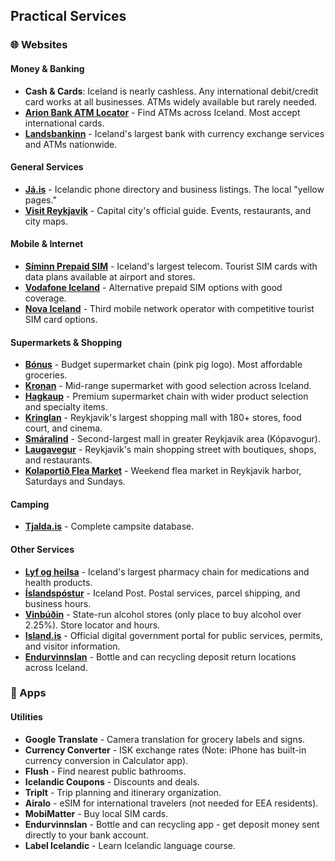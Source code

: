## Practical Services

### 🌐 Websites

#### Money & Banking
- **Cash & Cards**: Iceland is nearly cashless. Any international debit/credit card works at all businesses. ATMs widely available but rarely needed.
- **<a href="https://www.arionbanki.is/kerfissidur/404/" target="_blank">Arion Bank ATM Locator</a>** - Find ATMs across Iceland. Most accept international cards.
- **<a href="https://www.landsbankinn.is/en" target="_blank">Landsbankinn</a>** - Iceland's largest bank with currency exchange services and ATMs nationwide.

#### General Services
- **<a href="https://ja.is/" target="_blank">Já.is</a>** - Icelandic phone directory and business listings. The local "yellow pages."
- **<a href="https://visitreykjavik.is/" target="_blank">Visit Reykjavik</a>** - Capital city's official guide. Events, restaurants, and city maps.
#### Mobile & Internet
- **<a href="https://www.siminn.is:443/english/prepaid" target="_blank">Síminn Prepaid SIM</a>** - Iceland's largest telecom. Tourist SIM cards with data plans available at airport and stores.
- **<a href="https://www.syn.is/en" target="_blank">Vodafone Iceland</a>** - Alternative prepaid SIM options with good coverage.
- **<a href="https://www.nova.is/en" target="_blank">Nova Iceland</a>** - Third mobile network operator with competitive tourist SIM card options.

#### Supermarkets & Shopping
- **<a href="https://bonus.is/" target="_blank">Bónus</a>** - Budget supermarket chain (pink pig logo). Most affordable groceries.
- **<a href="https://kronan.is/" target="_blank">Kronan</a>** - Mid-range supermarket with good selection across Iceland.
- **<a href="https://www.hagkaup.is/" target="_blank">Hagkaup</a>** - Premium supermarket chain with wider product selection and specialty items.
- **<a href="https://www.kringlan.is/en" target="_blank">Kringlan</a>** - Reykjavik's largest shopping mall with 180+ stores, food court, and cinema.
- **<a href="https://www.smaralind.is/en/" target="_blank">Smáralind</a>** - Second-largest mall in greater Reykjavik area (Kópavogur).
- **<a href="https://laugavegur.is/" target="_blank">Laugavegur</a>** - Reykjavik's main shopping street with boutiques, shops, and restaurants.
- **<a href="https://www.kolaportid.is/" target="_blank">Kolaportið Flea Market</a>** - Weekend flea market in Reykjavik harbor, Saturdays and Sundays.

#### Camping
- **<a href="https://tjalda.is" target="_blank">Tjalda.is</a>** - Complete campsite database.

#### Other Services
- **<a href="https://www.lyfogheilsa.is/" target="_blank">Lyf og heilsa</a>** - Iceland's largest pharmacy chain for medications and health products.
- **<a href="https://posturinn.is/en/" target="_blank">Íslandspóstur</a>** - Iceland Post. Postal services, parcel shipping, and business hours.
- **<a href="https://www.vinbudin.is/english/home/opnunartimar#map" target="_blank">Vinbúðin</a>** - State-run alcohol stores (only place to buy alcohol over 2.25%). Store locator and hours.
- **<a href="https://island.is/en" target="_blank">Island.is</a>** - Official digital government portal for public services, permits, and visitor information.
- **<a href="https://endurvinnslan.is/english/" target="_blank">Endurvinnslan</a>** - Bottle and can recycling deposit return locations across Iceland.

### 📱 Apps

#### Utilities
- **Google Translate** - Camera translation for grocery labels and signs.
- **Currency Converter** - ISK exchange rates (Note: iPhone has built-in currency conversion in Calculator app).
- **Flush** - Find nearest public bathrooms.
- **Icelandic Coupons** - Discounts and deals.
- **TripIt** - Trip planning and itinerary organization.
- **Airalo** - eSIM for international travelers (not needed for EEA residents).
- **MobiMatter** - Buy local SIM cards.
- **Endurvinnslan** - Bottle and can recycling app - get deposit money sent directly to your bank account.
- **Label Icelandic** - Learn Icelandic language course.